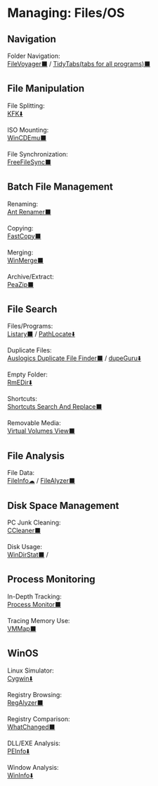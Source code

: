 # Managing: Files/OS

## Navigation

Folder Navigation:  
	[FileVoyager⬛](https://www.filevoyager.com/) / 
	[TidyTabs(tabs for all programs)⬛](https://www.nurgo-software.com/products/tidytabs)

## File Manipulation

File Splitting:  
	[KFK⬇️](https://kcsoftwares.com/?kfk)

ISO Mounting:  
	[WinCDEmu⬛](http://wincdemu.sysprogs.org/)

File Synchronization:  
	[FreeFileSync⬛](https://freefilesync.org/)

## Batch File Management

Renaming:  
	[Ant Renamer️⬛](https://www.antp.be/software/renamer)

Copying:  
	[FastCopy⬛](https://fastcopy.jp/en/)

Merging:  
	[WinMerge⬛](https://winmerge.org/)

Archive/Extract:  
	[PeaZip⬛](https://www.peazip.org/)

## File Search

Files/Programs:  
	[Listary⬛](https://www.listary.com/) / 
	[PathLocate⬇️](http://www.pazera-software.com/products/path-locate/)

Duplicate Files:  
	[Auslogics Duplicate File Finder⬛](https://www.auslogics.com/en/software/duplicate-file-finder/) / 
	[dupeGuru⬇️](https://dupeguru.voltaicideas.net/)

Empty Folder:  
	[RmEDir⬇️](http://www.pazera-software.com/products/rmedir/)

Shortcuts:  
	[Shortcuts Search And Replace⬛](http://jacquelin.potier.free.fr/ShortcutsSearchAndReplace/)

Removable Media:  
	[Virtual Volumes View⬛](http://vvvapp.sourceforge.net/)

## File Analysis

File Data:  
	[FileInfo☁](https://fileinfo.com/) / 
	[FileAlyzer⬛](https://www.safer-networking.org/products/filealyzer/)

## Disk Space Management

PC Junk Cleaning:  
	[CCleaner⬛](https://www.ccleaner.com/)

Disk Usage:  
	[WinDirStat⬛](https://windirstat.net/) / 

## Process Monitoring

In-Depth Tracking:  
	[Process Monitor⬛](https://docs.microsoft.com/en-us/sysinternals/downloads/procmon)

Tracing Memory Use:  
	[VMMap⬛](https://docs.microsoft.com/en-us/sysinternals/downloads/vmmap)

## WinOS

Linux Simulator:  
	[Cygwin⬇️](https://www.cygwin.com/)

Registry Browsing:  
	[RegAlyzer⬛](https://www.safer-networking.org/products/regalyzer/)

Registry Comparison:  
	[WhatChanged⬛](https://portableapps.com/apps/utilities/whatchanged-portable)

DLL/EXE Analysis:  
	[PEInfo⬇️](http://www.pazera-software.com/products/peinfo/)

Window Analysis:  
	[WinInfo⬇️](http://www.pazera-software.com/products/wininfo/)
